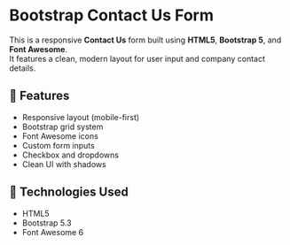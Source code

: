 # Bootstrap Contact Us Form

This is a responsive **Contact Us** form built using **HTML5**, **Bootstrap 5**, and **Font Awesome**.  
It features a clean, modern layout for user input and company contact details.

## 🌟 Features
- Responsive layout (mobile-first)
- Bootstrap grid system
- Font Awesome icons
- Custom form inputs
- Checkbox and dropdowns
- Clean UI with shadows

## 🚀 Technologies Used
- HTML5  
- Bootstrap 5.3  
- Font Awesome 6
